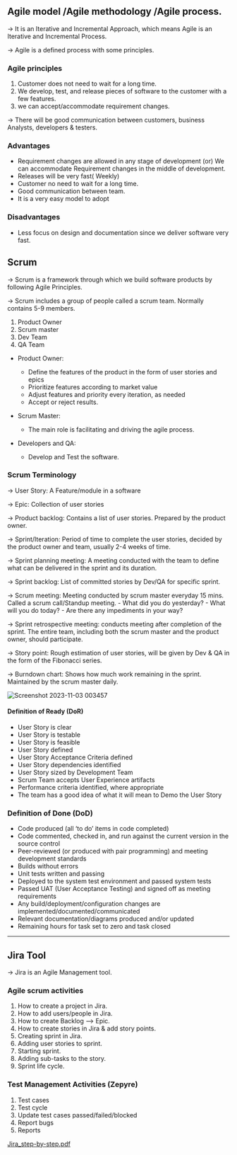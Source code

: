 ## Agile model /Agile methodology /Agile process.

-> It is an Iterative and Incremental Approach, which means Agile is an Iterative and Incremental Process.

-> Agile is a defined process with some principles.

### Agile principles

1. Customer does not need to wait for a long time.
2. We develop, test, and release pieces of software to the customer with a few features.
3. we can accept/accommodate requirement changes.

-> There will be good communication between customers, business Analysts, developers & testers.

### Advantages

- Requirement changes are allowed in any stage of development (or) We can accommodate Requirement changes in the middle of development.
- Releases will be very fast( Weekly)
- Customer no need to wait for a long time.
- Good communication between team.
- It is a very easy model to adopt

### Disadvantages

- Less focus on design and documentation since we deliver software very fast.

## Scrum

-> Scrum is a framework through which we build software products by following Agile Principles.

-> Scrum includes a group of people called a scrum team. Normally contains 5-9 members.
  1. Product Owner
  2. Scrum master
  3. Dev Team
  4. QA Team

- Product Owner: 
     - Define the features of the product in the form of user stories and epics
     - Prioritize features according to market value
     - Adjust features and priority every iteration, as needed
     - Accept or reject results.

- Scrum Master:
     - The main role is facilitating and driving the agile process.

- Developers and QA:
     - Develop and Test the software.

### Scrum Terminology

-> User Story: A Feature/module in a software

-> Epic: Collection of user stories

-> Product backlog: Contains a list of user stories. Prepared by the product owner.

-> Sprint/Iteration: Period of time to complete the user stories, decided by the product owner and team, usually 2-4 weeks of time.

-> Sprint planning meeting: A meeting conducted with the team to define what can be delivered in the sprint and its duration.

-> Sprint backlog: List of committed stories by Dev/QA for specific sprint.

-> Scrum meeting: Meeting conducted by scrum master everyday 15 mins. Called a scrum call/Standup meeting.
    - What did you do yesterday?
    - What will you do today?
    - Are there any impediments in your way?

  -> Sprint retrospective meeting: conducts meeting after completion of the sprint. The entire team, including both the scrum master and the product owner, should participate.

-> Story point: Rough estimation of user stories, will be given by Dev & QA in the form of the Fibonacci series.

-> Burndown chart: Shows how much work remaining in the sprint. Maintained by the scrum master daily.

![Screenshot 2023-11-03 003457](https://github.com/HarishOP2U/Software-Testing/assets/149035972/1e9c1fa9-dd74-4974-8d3b-2266dd52f1fd)


#### Definition of Ready (DoR)

- User Story is clear
- User Story is testable
- User Story is feasible
- User Story defined
- User Story Acceptance Criteria defined
- User Story dependencies identified
- User Story sized by Development Team
- Scrum Team accepts User Experience artifacts
- Performance criteria identified, where appropriate
- The team has a good idea of what it will mean 
to Demo the User Story

### Definition of Done (DoD)

- Code produced (all ‘to do’ items in code completed)
- Code commented, checked in, and run against the current version in the source control
- Peer-reviewed (or produced with pair programming) and meeting development standards
- Builds without errors
- Unit tests written and passing
- Deployed to the system test environment and passed 
system tests
- Passed UAT (User Acceptance Testing) and signed 
off as meeting requirements
- Any build/deployment/configuration changes are implemented/documented/communicated
- Relevant documentation/diagrams produced and/or updated
- Remaining hours for task set to zero and task closed

___

## Jira Tool

-> Jira is an Agile Management tool.

### Agile scrum activities

1. How to create a project in Jira.
2. How to add users/people in Jira.
3. How to create Backlog --> Epic.
4. How to create stories in Jira & add story points.
5. Creating sprint in Jira.
6. Adding user stories to sprint.
7. Starting sprint.
8. Adding sub-tasks to the story.
9. Sprint life cycle.

### Test Management Activities (Zepyre)

1. Test cases
2. Test cycle
3. Update test cases passed/failed/blocked
4. Report bugs
5. Reports
   
[Jira_step-by-step.pdf](https://github.com/HarishOP2U/Software-Testing/files/13255959/Jira_step-by-step.pdf)




